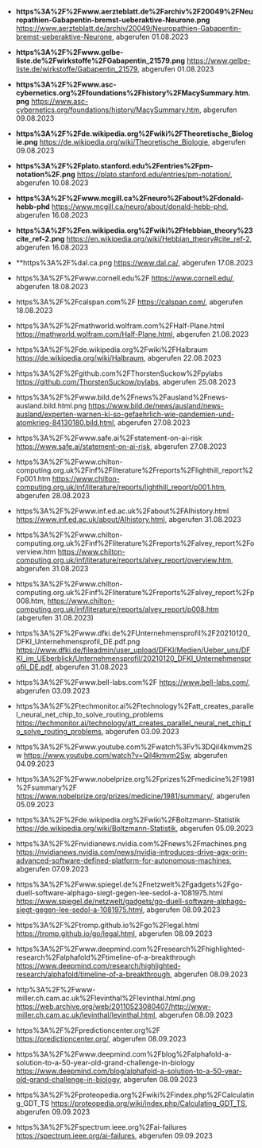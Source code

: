 
- **https%3A%2F%2Fwww.aerzteblatt.de%2Farchiv%2F20049%2FNeuropathien-Gabapentin-bremst-ueberaktive-Neurone.png**
  https://www.aerzteblatt.de/archiv/20049/Neuropathien-Gabapentin-bremst-ueberaktive-Neurone, abgerufen 01.08.2023

- **https%3A%2F%2Fwww.gelbe-liste.de%2Fwirkstoffe%2FGabapentin_21579.png**
https://www.gelbe-liste.de/wirkstoffe/Gabapentin_21579, abgerufen 01.08.2023

- **https%3A%2F%2Fwww.asc-cybernetics.org%2Ffoundations%2Fhistory%2FMacySummary.htm.png**
https://www.asc-cybernetics.org/foundations/history/MacySummary.htm, abgerufen 09.08.2023

- **https%3A%2F%2Fde.wikipedia.org%2Fwiki%2FTheoretische_Biologie.png**
https://de.wikipedia.org/wiki/Theoretische_Biologie, abgerufen 09.08.2023

- **https%3A%2F%2Fplato.stanford.edu%2Fentries%2Fpm-notation%2F.png**
  https://plato.stanford.edu/entries/pm-notation/, abgerufen 10.08.2023

- **https%3A%2F%2Fwww.mcgill.ca%2Fneuro%2Fabout%2Fdonald-hebb-phd**
 https://www.mcgill.ca/neuro/about/donald-hebb-phd, abgerufen 16.08.2023

- **https%3A%2F%2Fen.wikipedia.org%2Fwiki%2FHebbian_theory%23cite_ref-2.png**
 https://en.wikipedia.org/wiki/Hebbian_theory#cite_ref-2, abgerufen 16.08.2023

- **https%3A%2F%dal.ca.png
 https://www.dal.ca/, abgerufen 17.08.2023

- https%3A%2F%2Fwww.cornell.edu%2F
  https://www.cornell.edu/, abgerufen 18.08.2023

- https%3A%2F%2Fcalspan.com%2F
 https://calspan.com/, abgerufen 18.08.2023

- https%3A%2F%2Fmathworld.wolfram.com%2FHalf-Plane.html
  https://mathworld.wolfram.com/Half-Plane.html, abgerufen 21.08.2023

- https%3A%2F%2Fde.wikipedia.org%2Fwiki%2FHalbraum
  https://de.wikipedia.org/wiki/Halbraum, abgerufen 22.08.2023

- https%3A%2F%2Fgithub.com%2FThorstenSuckow%2Fpylabs
   https://github.com/ThorstenSuckow/pylabs, abgerufen 25.08.2023

- https%3A%2F%2Fwww.bild.de%2Fnews%2Fausland%2Fnews-ausland.bild.html.png
  https://www.bild.de/news/ausland/news-ausland/experten-warnen-ki-so-gefaehrlich-wie-pandemien-und-atomkrieg-84130180.bild.html, abgerufen 27.08.2023

- https%3A%2F%2Fwww.safe.ai%2Fstatement-on-ai-risk
  https://www.safe.ai/statement-on-ai-risk, abgerufen 27.08.2023

- https%3A%2F%2Fwww.chilton-computing.org.uk%2Finf%2Fliterature%2Freports%2Flighthill_report%2Fp001.htm
  https://www.chilton-computing.org.uk/inf/literature/reports/lighthill_report/p001.htm, abgerufen 28.08.2023

- https%3A%2F%2Fwww.inf.ed.ac.uk%2Fabout%2FAIhistory.html
  https://www.inf.ed.ac.uk/about/AIhistory.html, abgerufen 31.08.2023

- https%3A%2F%2Fwww.chilton-computing.org.uk%2Finf%2Fliterature%2Freports%2Falvey_report%2Foverview.htm
  https://www.chilton-computing.org.uk/inf/literature/reports/alvey_report/overview.htm, abgerufen 31.08.2023

- https%3A%2F%2Fwww.chilton-computing.org.uk%2Finf%2Fliterature%2Freports%2Falvey_report%2Fp008.htm,
  https://www.chilton-computing.org.uk/inf/literature/reports/alvey_report/p008.htm (abgerufen 31.08.2023)

 - https%3A%2F%2Fwww.dfki.de%2FUnternehmensprofil%2F20210120_DFKI_Unternehmensprofil_DE.pdf.png
  https://www.dfki.de/fileadmin/user_upload/DFKI/Medien/Ueber_uns/DFKI_im_UEberblick/Unternehmensprofil/20210120_DFKI_Unternehmensprofil_DE.pdf, abgerufen 31.08.2023

 - https%3A%2F%2Fwww.bell-labs.com%2F
   https://www.bell-labs.com/, abgerufen 03.09.2023

 - https%3A%2F%2Ftechmonitor.ai%2Ftechnology%2Fatt_creates_parallel_neural_net_chip_to_solve_routing_problems
   https://techmonitor.ai/technology/att_creates_parallel_neural_net_chip_to_solve_routing_problems, abgerufen 03.09.2023

 - https%3A%2F%2Fwww.youtube.com%2Fwatch%3Fv%3DQil4kmvm2Sw
   https://www.youtube.com/watch?v=Qil4kmvm2Sw, abgerufen 04.09.2023

 - https%3A%2F%2Fwww.nobelprize.org%2Fprizes%2Fmedicine%2F1981%2Fsummary%2F
   https://www.nobelprize.org/prizes/medicine/1981/summary/, abgerufen 05.09.2023

 - https%3A%2F%2Fde.wikipedia.org%2Fwiki%2FBoltzmann-Statistik
   https://de.wikipedia.org/wiki/Boltzmann-Statistik, abgerufen 05.09.2023

 - https%3A%2F%2Fnvidianews.nvidia.com%2Fnews%2Fmachines.png
   https://nvidianews.nvidia.com/news/nvidia-introduces-drive-agx-orin-advanced-software-defined-platform-for-autonomous-machines, abgerufen 07.09.2023

- https%3A%2F%2Fwww.spiegel.de%2Fnetzwelt%2Fgadgets%2Fgo-duell-software-alphago-siegt-gegen-lee-sedol-a-1081975.html
  https://www.spiegel.de/netzwelt/gadgets/go-duell-software-alphago-siegt-gegen-lee-sedol-a-1081975.html, abgerufen 08.09.2023

 - https%3A%2F%2Ftromp.github.io%2Fgo%2Flegal.html
   https://tromp.github.io/go/legal.html, abgerufen 08.09.2023

 - https%3A%2F%2Fwww.deepmind.com%2Fresearch%2Fhighlighted-research%2Falphafold%2Ftimeline-of-a-breakthrough
   https://www.deepmind.com/research/highlighted-research/alphafold/timeline-of-a-breakthrough, abgerufen 08.09.2023

 - http%3A%2F%2Fwww-miller.ch.cam.ac.uk%2Flevinthal%2Flevinthal.html.png
   https://web.archive.org/web/20110523080407/http://www-miller.ch.cam.ac.uk/levinthal/levinthal.html, abgerufen 08.09.2023

 - https%3A%2F%2Fpredictioncenter.org%2F
   https://predictioncenter.org/, abgerufen 08.09.2023
 
 - https%3A%2F%2Fwww.deepmind.com%2Fblog%2Falphafold-a-solution-to-a-50-year-old-grand-challenge-in-biology
   https://www.deepmind.com/blog/alphafold-a-solution-to-a-50-year-old-grand-challenge-in-biology, abgerufen 08.09.2023

 - https%3A%2F%2Fproteopedia.org%2Fwiki%2Findex.php%2FCalculating_GDT_TS
   https://proteopedia.org/wiki/index.php/Calculating_GDT_TS, abgerufen 09.09.2023 

 - https%3A%2F%2Fspectrum.ieee.org%2Fai-failures
   https://spectrum.ieee.org/ai-failures, abgerufen 09.09.2023
